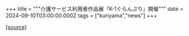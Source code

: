 +++
title = """介護サービス利用者作品展『K-1ぐらんぷり』開催"""
date = 2024-09-10T03:00:00.000Z
tags = ["kuriyama","news"]
+++


[[source]](https://www.town.kuriyama.hokkaido.jp/soshiki/43/28801.html)
